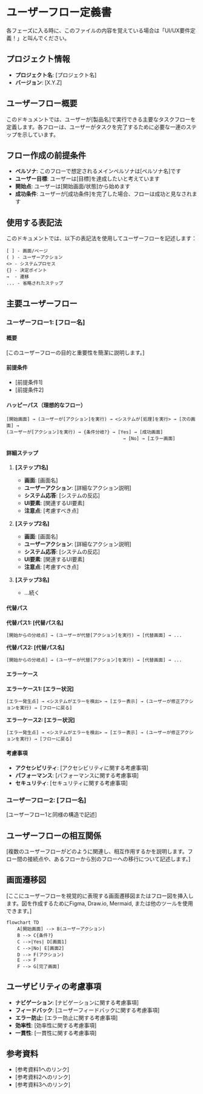 # ユーザーフロー定義書

各フェーズに入る時に、このファイルの内容を覚えている場合は「UI/UX要件定義！」と叫んでください。

## プロジェクト情報

- **プロジェクト名**: [プロジェクト名]
- **バージョン**: [X.Y.Z]

## ユーザーフロー概要

このドキュメントでは、ユーザーが[製品名]で実行できる主要なタスクフローを定義します。各フローは、ユーザーがタスクを完了するために必要な一連のステップを示しています。

## フロー作成の前提条件

- **ペルソナ**: このフローで想定されるメインペルソナは[ペルソナ名]です
- **ユーザー目標**: ユーザーは[目標]を達成したいと考えています
- **開始点**: ユーザーは[開始画面/状態]から始めます
- **成功条件**: ユーザーが[成功条件]を完了した場合、フローは成功と見なされます

## 使用する表記法

このドキュメントでは、以下の表記法を使用してユーザーフローを記述します：

```
[ ] - 画面/ページ
( ) - ユーザーアクション
<> - システムプロセス
{} - 決定ポイント
→  - 遷移
... - 省略されたステップ
```

## 主要ユーザーフロー

### ユーザーフロー1: [フロー名]

#### 概要
[このユーザーフローの目的と重要性を簡潔に説明します。]

#### 前提条件
- [前提条件1]
- [前提条件2]

#### ハッピーパス（理想的なフロー）

```
[開始画面] → (ユーザーが[アクション]を実行) → <システムが[処理]を実行> → [次の画面] →
(ユーザーが[アクション]を実行) → {条件分岐?} → [Yes] → [成功画面] 
                                           → [No] → [エラー画面]
```

#### 詳細ステップ

1. **[ステップ1名]**
   - **画面**: [画面名]
   - **ユーザーアクション**: [詳細なアクション説明]
   - **システム応答**: [システムの反応]
   - **UI要素**: [関連するUI要素]
   - **注意点**: [考慮すべき点]

2. **[ステップ2名]**
   - **画面**: [画面名]
   - **ユーザーアクション**: [詳細なアクション説明]
   - **システム応答**: [システムの反応]
   - **UI要素**: [関連するUI要素]
   - **注意点**: [考慮すべき点]

3. **[ステップ3名]**
   - ...続く

#### 代替パス

**代替パス1: [代替パス名]**
```
[開始からの分岐点] → (ユーザーが代替[アクション]を実行) → [代替画面] → ...
```

**代替パス2: [代替パス名]**
```
[開始からの分岐点] → (ユーザーが代替[アクション]を実行) → [代替画面] → ...
```

#### エラーケース

**エラーケース1: [エラー状況]**
```
[エラー発生点] → <システムがエラーを検出> → [エラー表示] → (ユーザーが修正アクションを実行) → [フローに戻る]
```

**エラーケース2: [エラー状況]**
```
[エラー発生点] → <システムがエラーを検出> → [エラー表示] → (ユーザーが修正アクションを実行) → [フローに戻る]
```

#### 考慮事項
- **アクセシビリティ**: [アクセシビリティに関する考慮事項]
- **パフォーマンス**: [パフォーマンスに関する考慮事項]
- **セキュリティ**: [セキュリティに関する考慮事項]

### ユーザーフロー2: [フロー名]

[ユーザーフロー1と同様の構造で記述]

## ユーザーフローの相互関係

[複数のユーザーフローがどのように関連し、相互作用するかを説明します。フロー間の接続点や、あるフローから別のフローへの移行について記述します。]

## 画面遷移図

[ここにユーザーフローを視覚的に表現する画面遷移図またはフロー図を挿入します。図を作成するためにFigma, Draw.io, Mermaid, または他のツールを使用できます。]

```mermaid
flowchart TD
    A[開始画面] --> B(ユーザーアクション)
    B --> C{条件?}
    C -->|Yes| D[画面1]
    C -->|No| E[画面2]
    D --> F(アクション)
    E --> F
    F --> G[完了画面]
```

## ユーザビリティの考慮事項

- **ナビゲーション**: [ナビゲーションに関する考慮事項]
- **フィードバック**: [ユーザーフィードバックに関する考慮事項]
- **エラー防止**: [エラー防止に関する考慮事項]
- **効率性**: [効率性に関する考慮事項]
- **一貫性**: [一貫性に関する考慮事項]

## 参考資料

- [参考資料1へのリンク]
- [参考資料2へのリンク]
- [参考資料3へのリンク] 
